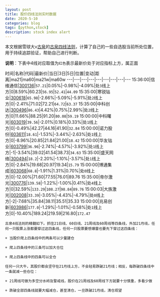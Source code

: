 ```yaml
---
layout: post
title: 股价四线法则实时数据
date: 2020-5-10
categories: blog
tags: [python,stock]
description: stock index alert
---
```



本文根据雪球大v[古泉](https://xueqiu.com/u/7148646888)的[古泉四线法则](https://xueqiu.com/7148646888/130498192)，计算了自己的一些自选股当前所处位置，用于持续追踪验证，帮助自己进行判断。

**说明**：下表中4线对应取值为`红色`表示最新价处于对应指标上方，属正面

时间|名称|代码|最新价|当日|3日|5日|位置|变动|距离|ma21|ma60|ma21w|ma60w
---|---|---|---|---|---|---|---|---
15:36:00|信维通信|[300136](https://xueqiu.com/S/SZ300136)|`57.21`|0.05%|-0.98%|-4.09%|处`3`线上方|0|8.59%|60.23|`56.95`|`52.41`|`44.09`
15:35:00|寒锐钴业|[300618](https://xueqiu.com/S/SZ300618)|`65.98`|-2.66%|-5.09%|-5.91%|处`2`线上方|0|-2.41%|71.02|72.21|`64.72`|`63.37`
15:35:00|中科创达|[300496](https://xueqiu.com/S/SZ300496)|`86.43`|4.42%|0.75%|2.99%|处`2`线上方|0|11.66%|88.25|91.20|`80.08`|`59.19`
15:00:00|中科曙光|[603019](https://xueqiu.com/S/SH603019)|`39.56`|-2.01%|0.18%|0.33%|处`1`线上方|0|-0.49%|42.27|44.16|41.90|`32.84`
15:00:00|诺力股份|[603611](https://xueqiu.com/S/SH603611)|`18.61`|-1.53%|-3.44%|-2.63%|处`1`线上方|0|-8.96%|20.85|21.84|21.00|`18.42`
15:00:00|华友钴业|[603799](https://xueqiu.com/S/SH603799)|`36.96`|-2.74%|-4.57%|-3.92%|处`1`线上方|-1|-3.54%|39.02|41.54|38.73|`34.63`
15:35:00|盛天网络|[300494](https://xueqiu.com/S/SZ300494)|`18.2`|-2.20%|-1.10%|-3.57%|处`1`线上方|0|-2.84%|19.68|20.97|19.34|`15.79`
15:00:00|博通集成|[603068](https://xueqiu.com/S/SH603068)|`68.8`|-1.91%|1.31%|0.70%|处`0`线上方|0|-12.00%|71.60|77.55|76.01|89.76
15:35:00|帝尔激光|[300776](https://xueqiu.com/S/SZ300776)|`139.58`|-1.22%|-1.00%|0.41%|处`4`线上方|0|32.59%|`133.29`|`108.27`|`98.84`|`89.76`
15:00:03|大族激光|[002008](https://xueqiu.com/S/SZ002008)|`33.39`|-3.05%|-4.43%|-4.79%|处`0`线上方|-2|-7.68%|35.84|38.11|35.51|35.33
15:00:00|兆易创新|[603986](https://xueqiu.com/S/SH603986)|`177.0`|-1.29%|-1.01%|-0.58%|处`1`线上方|0|-10.40%|189.24|219.59|216.80|`172.47`

```
古泉4线法则的精髓如下。抓住21日线、60日线、21周线及60周线等四条线，外加21月线，任何一只股票上涨都要穿过这四条线，任何一只股票要想爆雷也要先下穿过这四条线：

+ 当股价爬上四条线中的两条可以少量建仓

+ 爬上四条线中的三条可以加大仓位

+ 爬上四条线中的四条可以全仓

任何一只大牛，其股价都会坚守在21月线上方，不会轻易跌破21月线；相反，每跌破四条线中一条就减一些仓位：

+ 21周线可做为多空分水岭及警戒线，股价在21周线及60周线下方就要十分慎重，多看少做

+ 跌破全部四条线就要大幅减仓，甚至清仓，一旦跌破21月线，清仓观望
```